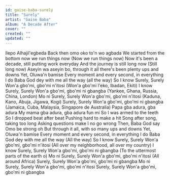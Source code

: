 ```yaml
---
id: gaise-baba-surely
title: "Surely"
artist: "Gaise Baba"
album: "A Decade After"
cover: ""
created: ""
updated: ""
---
```


Ilepo Alhajil'egbeda
Back then omo oko to'n wo agbada
We started from the bottom now we run things now
(Now we run things now)
Now it's been a decade, still putting work everyday
And the journey is still long now
(Still long now)
Aseyin wa aseyin bo, through it all there's been plenty ups and downs
Yet, Oluwa'n bamise
Every moment and every second, in everything I do
Baba God dey with me all the way (all the way)
So I know Surely, Surely
Won'a gbo'mi, gbo'mi n'itosi
(Won'a gbo'mi l'eko, Ibadan, Ekiti)
I know Surely, Surely
Won'a gbo'mi, gbo'mi ni gbangba
(Yankee, Ghana, Russia, China, London)
Mo ni Surely, Surely
Won'a gbo'mi, gbo'mi n'itosi
(Kaduna, Kano, Abuja, Jigawa, Kogi)
Surely, Surely
Won'a gbo'mi, gbo'mi ni gbangba
(Jamaica, Cuba, Malaysia, Singapore de Australia)
Papa gba adura, gba adura
My mama gba adura, gba adura fun mi
So I was armed to the teeth
So I dropped beat after beat
Pushing hard to make a hit
Song after song, taking too long
Asking questions make I no go wrong
Then, Baba God say Omo be strong oh
But through it all, with so many ups and downs
Yet, Oluwa'n bamise
Every moment and every second, in everything I do
Baba God dey with me all the way
(All the way)
So I know Surely, Surely
Won'a gbo'mi, gbo'mi n'itosi
(All over my neighborhood, all over my country)
I know Surely, Surely
Won'a gbo'mi, gbo'mi ni gbangba
(To the uttermost parts of the earth o)
Mo ni Surely, Surely
Won'a gbo'mi, gbo'mi n'itosi
(All around Africa)
Surely, Surely
Won'a gbo'mi, gbo'mi ni gbangba
Mo ni Surely, Surely
Won'a gbo'mi, gbo'mi n'itosi
Surely, Surely
Won'a gbo'mi, gbo'mi ni gbangba